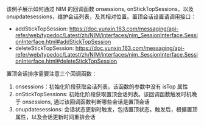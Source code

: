该例子展示如何通过 NIM 的回调函数 onsessions, onStickTopSessions，以及 onupdatesessions，维护会话列表，及其相对位置。置顶会话设置请调用接口：

- addStickTopSession: https://doc.yunxin.163.com/messaging/api-refer/web/typedoc/Latest/zh/NIM/interfaces/nim_SessionInterface.SessionInterface.html#addStickTopSession
- deleteStickTopSession: https://doc.yunxin.163.com/messaging/api-refer/web/typedoc/Latest/zh/NIM/interfaces/nim_SessionInterface.SessionInterface.html#deleteStickTopSession

置顶会话排序需要注意三个回调函数：

1. onsessions：初始化阶段获取会话列表。该函数的参数中没有 isTop 属性
2. onStickTopSessions: 初始化阶段获取置顶会话列表。该回调函数触发时机晚于 onsessions, 通过该回调函数判断哪些会话是置顶会话
3. onupdatesessions: 会话状态更新时触发，包括置顶状态。触发后，根据置顶属性，以及会话更新时间重排会话
